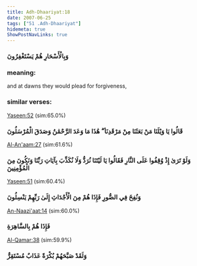 ```yaml
---
title: Adh-Dhaariyat:18
date: 2007-06-25
tags: ["51 .Adh-Dhaariyat"]
hidemeta: true 
ShowPostNavLinks: true 
---
```

### وَبِالْأَسْحَارِ هُمْ يَسْتَغْفِرُونَ
### meaning: 
and at dawns they would plead for forgiveness,
### similar verses: 

[Yaseen:52](/36/52) (sim:65.0%)

### قَالُوا يَا وَيْلَنَا مَنْ بَعَثَنَا مِنْ مَرْقَدِنَا ۜ ۗ هَٰذَا مَا وَعَدَ الرَّحْمَٰنُ وَصَدَقَ الْمُرْسَلُونَ

[Al-An'aam:27](/6/27) (sim:61.6%)

### وَلَوْ تَرَىٰ إِذْ وُقِفُوا عَلَى النَّارِ فَقَالُوا يَا لَيْتَنَا نُرَدُّ وَلَا نُكَذِّبَ بِآيَاتِ رَبِّنَا وَنَكُونَ مِنَ الْمُؤْمِنِينَ

[Yaseen:51](/36/51) (sim:60.4%)

### وَنُفِخَ فِي الصُّورِ فَإِذَا هُمْ مِنَ الْأَجْدَاثِ إِلَىٰ رَبِّهِمْ يَنْسِلُونَ

[An-Naazi'aat:14](/79/14) (sim:60.0%)

### فَإِذَا هُمْ بِالسَّاهِرَةِ

[Al-Qamar:38](/54/38) (sim:59.9%)

### وَلَقَدْ صَبَّحَهُمْ بُكْرَةً عَذَابٌ مُسْتَقِرٌّ
